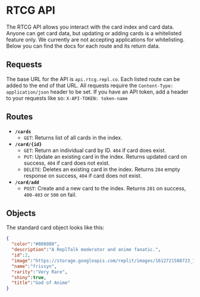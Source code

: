 # RTCG API

The RTCG API allows you interact with the card index and card data. Anyone can get card data, but updating or adding cards is a whitelisted feature only. We currently are not accepting applications for whitelisting. Below you can find the docs for each route and its return data.

## Requests

The base URL for the API is `api.rtcg.repl.co`. Each listed route can be added to the end of that URL. All requests require the `Content-Type: application/json` header to be set. If you have an API token, add a header to your requests like so: `X-API-TOKEN: token-name`

## Routes 

+ **`/cards`**
  + `GET`: Returns list of all cards in the index.
+ **`/card/{id}`**
  + `GET`: Return an individual card by ID. `404` if card does exist.
  + `PUT`: Update an existing card in the index. Returns updated card on success, `404` if card does not exist.
  + `DELETE`: Deletes an existing card in the index. Returns `204` empty response on success, `404` if card does not exist.
+ **`/card/add`**
  + `POST`: Create and a new card to the index. Returns `201` on success, `400-403` or `500` on fail.

## Objects

The standard card object looks like this:

```json
{
  "color":"#808080",
  "description":"A ReplTalk moderator and anime fanatic.",
  "id":2,
  "image":"https://storage.googleapis.com/replit/images/1612721588723_7d2dd8f20ea4fe3f5a7f770825f40eca.jpeg",
  "name":"frissyn",
  "rarity":"Very Rare",
  "shiny":true,
  "title":"God of Anime"
}
```
